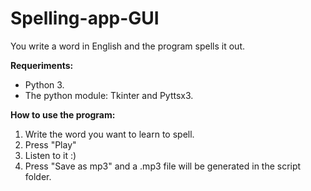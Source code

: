 # Spelling-app-GUI

You write a word in English and the program spells it out.

**Requeriments:**

- Python 3.
- The python module: Tkinter and Pyttsx3.



**How to use the program:**

1) Write the word you want to learn to spell.
2) Press "Play"
3) Listen to it :)
4) Press "Save as mp3" and a .mp3 file will be generated in the script folder.

